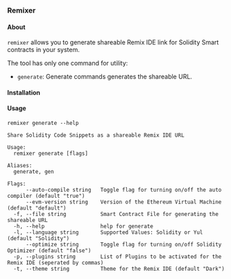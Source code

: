 ### Remixer

#### About
`remixer` allows you to generate shareable Remix IDE link for Solidity Smart contracts in your system.

The tool has only one command for utility:

- `generate`: Generate commands generates the shareable URL.

#### Installation



#### Usage

```plain
remixer generate --help

Share Solidity Code Snippets as a shareable Remix IDE URL

Usage:
  remixer generate [flags]

Aliases:
  generate, gen

Flags:
      --auto-compile string   Toggle flag for turning on/off the auto compiler (default "true")
      --evm-version string    Version of the Ethereum Virtual Machine (default "default")
  -f, --file string           Smart Contract File for generating the shareable URL
  -h, --help                  help for generate
  -l, --language string       Supported Values: Solidity or Yul (default "Solidity")
      --optimize string       Toggle flag for turning on/off Solidity Optimizer (default "false")
  -p, --plugins string        List of Plugins to be activated for the Remix IDE (seperated by commas)
  -t, --theme string          Theme for the Remix IDE (default "Dark")
```